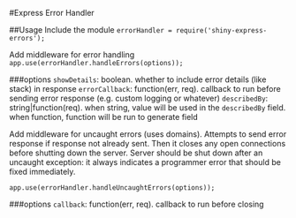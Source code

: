 #Express Error Handler

##Usage
Include  the module
`errorHandler = require('shiny-express-errors');`

Add middleware for error handling
`app.use(errorHandler.handleErrors(options));`

###options
`showDetails`: boolean. whether to include error details (like stack) in response
`errorCallback`: function(err, req). callback to run before sending error response (e.g. custom logging or whatever)
`describedBy`: string|function(req). when string, value will be used in the `describedBy` field. when function, function will be run to generate field

Add middleware for uncaught errors (uses domains). Attempts to send error response if response not already sent. Then it closes any open connections before shutting down the server. Server should be shut down after an uncaught exception: it always indicates a programmer error that should be fixed immediately.

`app.use(errorHandler.handleUncaughtErrors(options));`

###options
`callback`: function(err, req). callback to run before closing
